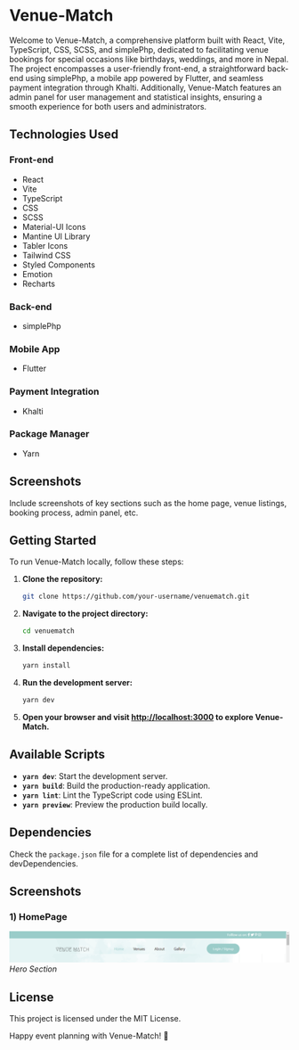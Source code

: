 # Venue-Match

Welcome to Venue-Match, a comprehensive platform built with React, Vite, TypeScript, CSS, SCSS, and simplePhp, dedicated to facilitating venue bookings for special occasions like birthdays, weddings, and more in Nepal. The project encompasses a user-friendly front-end, a straightforward back-end using simplePhp, a mobile app powered by Flutter, and seamless payment integration through Khalti. Additionally, Venue-Match features an admin panel for user management and statistical insights, ensuring a smooth experience for both users and administrators.

## Technologies Used

### Front-end
- React
- Vite
- TypeScript
- CSS
- SCSS
- Material-UI Icons
- Mantine UI Library
- Tabler Icons
- Tailwind CSS
- Styled Components
- Emotion
- Recharts

### Back-end
- simplePhp

### Mobile App
- Flutter

### Payment Integration
- Khalti

### Package Manager
- Yarn

## Screenshots

Include screenshots of key sections such as the home page, venue listings, booking process, admin panel, etc.

## Getting Started

To run Venue-Match locally, follow these steps:

1. **Clone the repository:**
    ```bash
    git clone https://github.com/your-username/venuematch.git
    ```

2. **Navigate to the project directory:**
    ```bash
    cd venuematch
    ```

3. **Install dependencies:**
    ```bash
    yarn install
    ```

4. **Run the development server:**
    ```bash
    yarn dev
    ```

5. **Open your browser and visit [http://localhost:3000](http://localhost:3000) to explore Venue-Match.**

## Available Scripts

- **`yarn dev`**: Start the development server.
- **`yarn build`**: Build the production-ready application.
- **`yarn lint`**: Lint the TypeScript code using ESLint.
- **`yarn preview`**: Preview the production build locally.

## Dependencies

Check the `package.json` file for a complete list of dependencies and devDependencies.

## Screenshots

### 1) HomePage

![Hero Section](src/assets/images/1.png)
*Hero Section*

## License

This project is licensed under the MIT License.

Happy event planning with Venue-Match! 🎉

